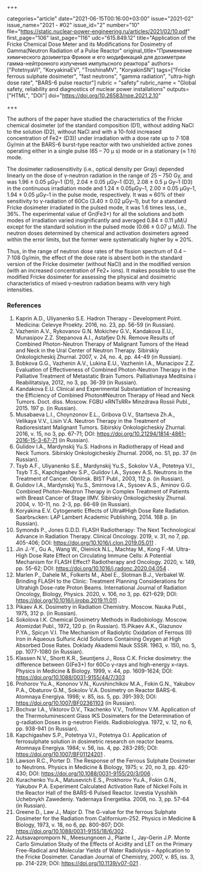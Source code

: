 +++

categories="article"
date="2021-06-15T00:16:00+03:00"
issue="2021-02"
issue_name="2021 - #02"
issue_id="2"
number="10"
file="https://static.nuclear-power-engineering.ru/articles/2021/02/10.pdf"
first_page="106"
last_page="116"
udc="615.849.12"
title="Application of the Fricke Chemical Dose Meter and its Modifications for Dosimetry of Gamma(Neutron Radiation of a Pulse Reactor"
original_title="Применение химического дозиметра Фрикке и его модификаций для дозиметрии гамма-нейтронного излучения импульсного реактора"
authors=["PotetnyaVI", "KoryakinaEV", "TroshinaMV", "KoryakinSN"]
tags=["Fricke ferrous sulphate dosimeter", "fast neutrons", "gamma radiation", "ultra-high dose rate", "BARS-6 pulse reactor"]
rubric = "safety"
rubric_name = "Global safety, reliability and diagnostics of nuclear power installations"
outputs=["HTML", "DOI"]
doi="https://doi.org/10.26583/npe.2021.2.10"

+++

The authors of the paper have studied the characteristics of the Fricke chemical
dosimeter (of the standard composition (D1), without adding NaCl to the solution (D2),
without NaCl and with a 10-fold increased concentration of Fe2+ (D3)) under irradiation
with a dose rate up to 7⋅108 Gy/min at the BARS-6 burst-type reactor with two
unshielded active zones operating either in a single pulse (65 – 70 μ s) mode or in a
stationary (≈ 1 h) mode.

The dosimeter radiosensitivity (i.e., optical density per Gray) depended linearly on the
dose of γ-neutron radiation in the range of 25 – 750 Gy, and was 1.96 ± 0.05 μGy–1 (D1),
2.04 ± 0.05 μGy–1 (D2), 2.08 ± 0.5 μ Gy–1 (D3) in the continuous irradiation mode
and 1.24 ± 0.05μGy–1, 2.00 ± 0.05 μGy–1, 1.94 ± 0.05 μGy–1 in the pulse mode,
respectively. It was ≈ 60% of their sensitivity to γ-radiation of 60Со (3.40 ± 0.02 μGy–1),
but for a standard Fricke dosimeter irradiated in the pulsed mode, it was 1.6 times less, i.e.,
36%. The experimental value of Gn(Fe3+) for all the solutions and both modes of
irradiation varied insignificantly and averaged 0.84 ± 0.11 μM/J except for the
standard solution in the pulsed mode (0.66 ± 0.07 μ M/J). The neutron doses
determined by chemical and activation dosimeters agreed within the error limits, but
the former were systematically higher by ≈ 20%.

Thus, in the range of neutron dose rates of the fission spectrum of 0.4 – 7⋅108 Gy/min,
the effect of the dose rate is absent both in the standard version of the Fricke dosimeter
(without NaCl) and in the modified version (with an increased concentration of Fe2+
ions). It makes possible to use the modified Fricke dosimeter for assessing the physical
and dosimetric characteristics of mixed γ-neutron radiation beams with very high
intensities.

### References

1. Kaprin A.D., Uliyanenko S.E. Hadron Therapy – Development Point. Medicina: Celevye Proekty. 2016, no. 23, pp. 56-59 (in Russian).
2. Vazhenin A.V., Rykovanov G.N. Mokichev G.V., Kandakova E.U., Munasipov Z.Z. Stepanova A.I., Astafjev D.N. Remove Results of Combined Photon-Neutron Therapy of Malignant Tumors of the Head and Neck in the Ural Center of Neutron Therapy. Sibirskiy Onkologicheskij Zhurnal. 2007, v. 24, no. 4, pp. 44-49 (in Russian).
3. Bobkova G.G., Vazhenin A.V., Lukina E.U., Vazhenin I.A., Munacipov Z.Z. Evaluation of Effectiveness of Combined Photon-Neutron Therapy in the Palliative Treatment of Metastatic Brain Tumors. Palliativnaya Meditsina i Reabilitatsiya, 2012, no 3, pp. 36-39 (in Russian).
4. Kandakova E.U. Clinical and Experimental Substantiation of Increasing the Efficiency of Combined Photon#Neutron Therapy of Head and Neck Tumors. Doct. diss. Moscow. FGBU «RNTsRR» Minzdrava Rossii Publ., 2015. 197 p. (in Russian).
5. Musabaeva L.I., Choynzonov E.L., Gribova O.V., Startseva Zh.A., Velikaya V.V., Lisin V.A. Neutron Therapy in the Treatment of Radioresistant Malignant Tumors. Sibirskiy Onkologicheskiy Zhurnal. 2016, v. 15, no 3, pp. 67-71; DOI: https://doi.org/10.21294/1814-4861-2016-15-3-67-71 (in Russian).
6. Gulidov I.A., Mardynskij Yu.S. Hadrons in Radiotherapy of Head and Neck Tumors. Sibirskiy Onkologicheskiy Zhurnal. 2006, no. S1, pp. 37 (in Russian).
7. Tsyb A.F., Uliyanenko S.E., Mardynskij Yu.S., Sokolov V.A., Potetnya V.I., Tsyb T.S., Kapchigashev S.P., Gulidov I.A., Sysoev A.S. Neutrons in the Treatment of Cancer. Obninsk. BIST Publ., 2003, 112 p. (in Russian).
8. Gulidov I.A., Mardynskij Yu.S., Smirnova I.A., Sysoev A.S., Aminov G.G. Combined Photon-Neutron Therapy in Complex Treatment of Patients with Breast Cancer of Stage IIMV. Sibirskiy Onkologicheskiy Zhurnal. 2004, v. 10-11, no. 2-3, pp. 66-69 (in Russian).
9. Koryakina E.V. Cytogenetic Effects of Ultra#High Dose Rate Radiation. Saarbrьcken: LAP Lambert Academic Publishing, 2014. 168 p. (in Russian).
10. Symonds P., Jones G.D.D. FLASH Radiotherapy: The Next Technological Advance in Radiation Therapy. Clinical Oncology. 2019, v. 31, no 7, pp. 405-406; DOI: https://doi.org/10.1016/j.clon.2019.05.011 .
11. Jin J.-Y., Gu A., Wang W., Oleinick N.L., Machtay M., Kong F.-M. Ultra-High Dose Rate Effect on Circulating Immune Cells: A Potential Mechanism for FLASH Effect? Radiotherapy and Oncology. 2020, v. 149, pp. 55-62; DOI: https://doi.org/10.1016/j.radonc.2020.04.054 .
12. Marlen P., Dahele M., Folkerts M., Abel E., Slotman B.J., Verbakel W. Brinding FLASH to the Clinic: Treatment Planning Considerations for Ultrahigh Dose-rate Proton Beams. International Journal of Radiation Oncology, Biology, Physics. 2020, v. 106, no 3, pp. 621-629; DOI: https://doi.org/10.1016/j.ijrobp.2019.11.011 .
13. Pikaev A.K. Dosimetry in Radiation Chemistry. Moscow. Nauka Publ., 1975, 312 p. (in Russian).
14. Sokolova I.K. Chemical Dosimetry Methods in Radiobiology. Moscow. Atomizdat Publ., 1972, 120 p. (in Russian). 15.Pikaev A.K., Glazunov P.YA., Spicyn V.I. The Mechanism of Radiolytic Oxidation of Ferrous (II) Iron in Aqueous Sulfuric Acid Solutions Containing Oxygen at High Absorbed Dose Rates. Doklady Akademii Nauk SSSR. 1963, v. 150, no. 5, pp. 1077-1080 (in Russian).
16. Klassen N.V., Shortt K.R., Seuntjens J., Ross C.K. Fricke dosimetry: the difference between G(Fe3+) for 60Co γ-rays and high-energy x-rays. Physics in Medicine & Biology. 1999, v. 44, pp. 1609-1624; DOI: https://doi.org/10.1088/0031-9155/44/7/303
17. Prohorov Yu.A., Kononov V.N., Kuvshinchikov M.A., Fokin G.N., Yakubov P.A., Obaturov G.M., Sokolov V.A. Dosimetry on Reactor BARS-6. Atomnaya Energiya. 1998; v. 85, iss. 5, pp. 391-393; DOI: https://doi.org/10.1007/BF02361103 (in Russian).
18. Bochvar I.A., Viktorov D.V., Tkachenko V.V., Trofimov V.M. Application of the
Thermoluminescent Glass IKS Dosimeters for the Determination of g-radiation Doses in g-neutron Fields. Radiobiologiya. 1972, v. 12, no 6, pp. 938-941 (in Russian).
19. Kapchigashev S.P., Potetnya V.I., Potetnya O.I. Application of ferrosulphate solution in dosimetric research on reactor beams. Atomnaya Energiya. 1984; v. 56, iss. 4, pp. 283-285; DOI: https://doi.org/10.1007/BF01124201 .
20. Lawson R.C., Porter D. The Response of the Ferrous Sulphate Dosimeter to Neutrons. Physics in Medicine & Biology, 1975; v. 20, no 3, pp. 420-430; DOI: https://doi.org/10.1088/0031-9155/20/3/006 .
21. Kurachenko Yu.A., Matusevich E.S., Prokhorov Yu.A., Fokin G.N., Yakubov P.A. Experiment Calculated Activation Rate of Nickel Foils in the Reactor Hall of the BARS-6 Pulsed Reactor. Izvestia Vysshikh Uchebnykh Zawedeniy. Yadernaya Energetika. 2008, no. 3, pp. 57-64 (in Russian).
22. Greene D., Law J., Major D. The G-value for the ferrous Sulphate Dosimeter for the Radiation from Californium-252. Physics in Medicine & Biology, 1973, v. 18, no 6, pp. 800-807; DOI: https://doi.org/10.1088/0031-9155/18/6/302 .
23. Autsavapromporn N., Meesungnoen J., Plante I., Jay-Gerin J.P. Monte Carlo Simulation Study of the Effects of Acidity and LET on the Primary Free-Radical and Molecular Yields of Water Radiolysis – Application to the Fricke Dosimeter. Canadian Journal of Chemistry, 2007, v. 85, iss. 3, pp. 214-229; DOI: https://doi.org/10.1139/v07-021 .